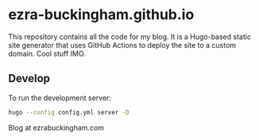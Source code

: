 # ezra-buckingham.github.io

This repository contains all the code for my blog. It is a Hugo-based static site generator that uses GitHub Actions to deploy the site to a custom domain. Cool stuff IMO.

## Develop

To run the development server:

```bash
hugo --config config.yml server -D
```

Blog at ezrabuckingham.com
